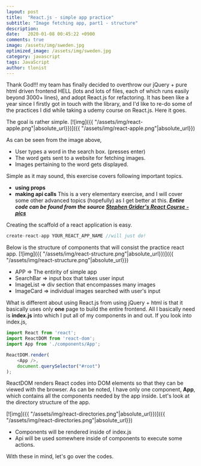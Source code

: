 ```yaml
---
layout: post
title:  "React.js - simple app practice"
subtitle: "Image fetching app, part1 - structure"
description:
date:   2020-01-08 00:45:22 +0900
comments: true
image: /assets/img/sweden.jpg
optimized_image: /assets/img/sweden.jpg
category: javascript
tags: JavaScript
author: tlonist
---
```


Thank God!!! my team has finally decided to overthrow our jQuery + pure html driven frontend HELL (lots and lots of files, each of which runs easily beyond 3000+ lines), and adopt React.js for refactoring. It has been like a year since I firstly got in touch with the library, and I'd like to re-do some of the practices I did while taking a udemy course on React.js. Here it goes.

The goal is rather simple. 
[![img]({{ "/assets/img/react-apple.png"|absolute_url}})]({{ "/assets/img/react-apple.png"|absolute_url}})

As can be seen from the image above, 
- User types a word in the search box. (presses enter)
- The word gets sent to a website for fetching images.
- Images pertaining to the word gets displayed.

Simple as it may sound, this exercise covers following important topics.
- **using props**
- **making api calls**
This is a very elementary exercise, and I will cover some other advanced topics (hopefully) as I get better at this.
***Entire code can be found from the source [Stephen Grider's React Course - pics](https://github.com/StephenGrider/redux-code/tree/master/pics)***


Creating the scaffold of a react application is easy. 
```javascript
create-react-app YOUR_REACT_APP_NAME //will just do!
```

Below is the structure of components that will consist the practice react app.
[![img]({{ "/assets/img/react-structure.png"|absolute_url}})]({{ "/assets/img/react-structure.png"|absolute_url}})

- APP => The entirity of simple app 
- SearchBar => input box that takes user input
- ImageList => div section that encompasses many images 
- ImageCard => individual images searched with user's input

What is different about using React.js from using jQuery + html is that it basically uses only **one** page to build the entire frontend. All I basically need is **index.js** into which I put all of my components in and out. If you look into index.js, 

```javascript
import React from 'react';
import ReactDOM from 'react-dom';
import App from './components/App';

ReactDOM.render(
    <App />,
    document.querySelector("#root")
);
```
ReactDOM renders React codes into DOM elements so that they can be viewed with the browser. As can be noted, I have only one component, **App**, which contains all the components needed by the app inside. Let's look at the directory structure of the app. 

[![img]({{ "/assets/img/react-directories.png"|absolute_url}})]({{ "/assets/img/react-directories.png"|absolute_url}})

- Components will be rendered inside of index.js
- Api will be used somewhere inside of components to execute some actions.

With these in mind, let's go over the codes.


